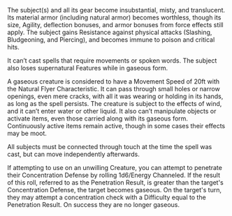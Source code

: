 The subject(s) and all its gear become insubstantial, misty, and translucent. Its material armor (including natural armor) becomes worthless, though its size, Agility, deflection bonuses, and armor bonuses from force effects still apply. The subject gains Resistance against physical attacks (Slashing, Bludgeoning, and Piercing), and becomes immune to poison and critical hits.

It can’t cast spells that require movements or spoken words. The subject also loses supernatural Features while in gaseous form.

A gaseous creature is considered to have a Movement Speed of 20ft with the Natural Flyer Characteristic. It can pass through small holes or narrow openings, even mere cracks, with all it was wearing or holding in its hands, as long as the spell persists. The creature is subject to the effects of wind, and it can’t enter water or other liquid. It also can’t manipulate objects or activate items, even those carried along with its gaseous form. Continuously active items remain active, though in some cases their effects may be moot.

All subjects must be connected through touch at the time the spell was cast, but can move independently afterwards.

If attempting to use on an unwilling Creature, you can attempt to penetrate their Concentration Defense by rolling 1d6/Energy Channeled. If the result of this roll, referred to as the Penetration Result, is greater than the target's Concentration Defense, the target becomes gaseous.
On the target's turn, they may attempt a concentration check with a Difficulty equal to the Penetration Result. On success they are no longer gaseous.